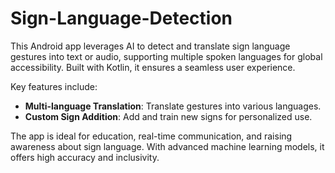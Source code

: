 # Sign-Language-Detection
This Android app leverages AI to detect and translate sign language gestures into text or audio, supporting multiple spoken languages for global accessibility. Built with Kotlin, it ensures a seamless user experience.  

Key features include:  
- **Multi-language Translation**: Translate gestures into various languages.  
- **Custom Sign Addition**: Add and train new signs for personalized use.  

The app is ideal for education, real-time communication, and raising awareness about sign language. With advanced machine learning models, it offers high accuracy and inclusivity.  
